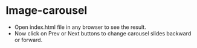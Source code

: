 # Image-carousel
- Open index.html file in any browser to see the result.
- Now click on Prev or Next buttons to change carousel slides backward or forward.
